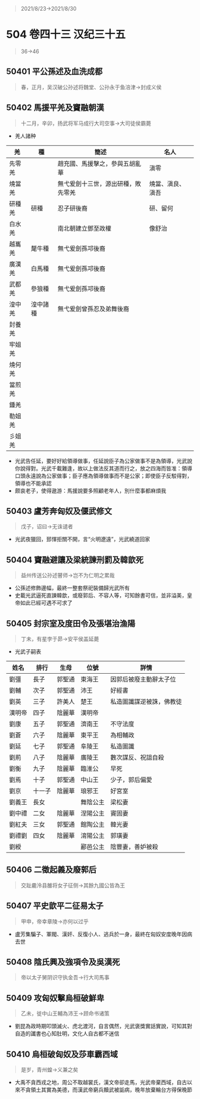 > 2021/8/23->2021/8/30

# 504 卷四十三 汉纪三十五

> 36->46

## 50401 平公孫述及血洗成都
> 春，正月，吴汉破公孙述将魏堂、公孙永于鱼涪津->封成义侯

## 50402 馬援平羌及竇融朝漢
> 十二月，辛卯，扬武将军马成行大司空事->大司徒侯霸薨
- 羌人諸种

羌|種|簡述|名人
--|--|--|--
先零羌||趙充國、馬援擊之，參與五胡亂華|滇零
燒當羌||無弋爰劍十三世，源出研種，敗先零羌|燒當、滇良、滇吾
研種羌|研種|忍子研後裔|研、留何
白水羌||南北朝建立鄧至政權|像舒治
越巂羌|氂牛種|無弋爰劍孫邛後裔|
廣漢羌|白馬種|無弋爰劍孫邛後裔|
武都羌|參狼種|無弋爰劍孫邛後裔|
湟中羌|湟中諸種|無弋爰劍曾孫忍及弟舞後裔|
封養羌|||
牢姐羌|||
燒何羌|||
當煎羌|||
鍾羌|||
勒姐羌|||
彡姐羌|||

- 光武告任延，要好好給領導做事，任延說臣子為公家做事不是為領導，光武說你說得對。光武千載難逢，故以上做法反其道而行之，放之四海而皆准：領導口頭永遠說為公家做事；臣子應為領導做事而不是公家；即使臣子反駁得對，領導也不能承認
- 颇哀老子，使得遨游：馬援說要多照顧老年人，別什麼事都麻煩我

## 50403 盧芳奔匈奴及偃武修文
> 戊子，诏曰->无诛谴者
- 光武夜獵回，郅惲拒關不開，言“火明遼遠”，光武繞道回家

## 50404 竇融避讓及梁統諫刑罰及韓歆死
> 益州传送公孙述瞽师->岂不为仁明之累哉
- 公孫述修飾邊幅，最終一整套祭祀裝備歸光武所有
- 史載光武逼死直諫韓歆，或廢郭后、不容人等，可知餘書可信，並非溢美，皇帝如此已經可遇不可求了

## 50405 封宗室及度田令及張堪治漁陽
> 丁未，有星孛于昴->安平侯盖延薨
- 光武子嗣表

姓名|排行|生母|位號|詳情
--|--|--|--|--
劉彊|長子|郭聖通|東海王|因郭后被廢主動辭太子位
劉輔|次子|郭聖通|沛王|好經書
劉英|三子|許美人|楚王|私造圖讖謀逆被誅，佛教徒
漢明帝|四子|陰麗華|漢明帝|
劉康|五子|郭聖通|濟南王|不守法度
劉蒼|六子|陰麗華|東平王|為相輔政
劉延|七子|郭聖通|阜陵王|私造圖讖
劉荊|八子|陰麗華|廣陵王|數次謀反、祝詛自殺
劉衡|九子|陰麗華|臨淮公|早死
劉焉|十子|郭聖通|中山王|少子，郭后偏愛
劉京|十一子|陰麗華|琅邪王|好宮室
劉義王|長女||舞陰公主|梁松妻
劉中禮|二女|陰麗華|涅陽公主|竇固妻
劉紅夫|三女|郭聖通|館陶公主|韓光妻
劉禮劉|四女|陰麗華|淯陽公主|郭璜妻
劉綬|||酈邑公主|陰豐妻，善妒被殺

## 50406 二徵起義及廢郭后
> 交趾麊泠县雒将女子征侧->其餘九國公皆為王

## 50407 平史歆平二征易太子
> 甲申，帝幸章陵->亦何以过乎
- 盧芳集騙子、軍閥、漢奸、反復小人、逃兵於一身，最終在匈奴安度晚年因病去世

## 50408 陰氏興及強項令及吳漢死
> 帝以太子舅阴识守执金吾->行大司馬事

## 50409 攻匈奴擊烏桓破鮮卑
> 乙未，徙中山王輔為沛王->顾命书诸策
- 劉昆為政時期叩頭滅火、虎北渡河，自言偶然，光武褒獎實話實說，可知其對自造的讖書也心知肚明，文化人自古都不迷信

## 50410 烏桓破匈奴及莎車霸西域
> 是岁，青州蝗->义兼之矣
- 大禹不貪西戎之地，周公不取越裳氏，漢文帝卻走馬，光武帝棄西域，自古以來不貪領土其實為美德，而漢武帝窮兵黷武被詬病，晚年放棄輪台方得保晚節

